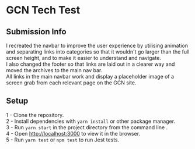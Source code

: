 # GCN Tech Test

## Submission Info
I recreated the navbar to improve the user experience by utilising animation and separating links into categories so that it wouldn't go larger than the full screen height, and to make it easier to understand and navigate.\
I also changed the footer so that links are laid out in a clearer way and moved the archives to the main nav bar.\
All links in the main navbar work and display a placeholder image of a screen grab from each relevant page on the GCN site.

## Setup
1 - Clone the repository.\
2 - Install dependencies with ```yarn install``` or other package manager.\
3 - Run ```yarn start``` in the project directory from the command line .\
4 - Open [http://localhost:3000](http://localhost:3000) to view it in the browser.\
5 - Run ```yarn test``` or ```npm test``` to run Jest tests.